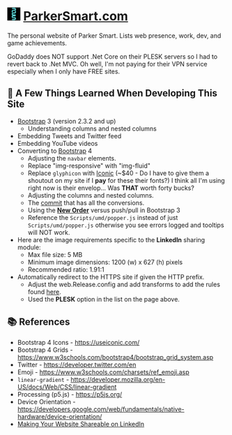 ﻿# <img alt="Parker Smart Logo" src="https://github.com/SpilledMilkCOM/SpilledMilkCOM/blob/master/images/PDS.png?raw=true" width="30px" /> [ParkerSmart.com](http://ParkerSmart.com)
The personal website of Parker Smart.  Lists web presence, work, dev, and game achievements.

GoDaddy does NOT support .Net Core on their PLESK servers so I had to revert back to .Net MVC.
Oh well, I'm not paying for their VPN service especially when I only have FREE sites.

## 🏫 A Few Things Learned When Developing This Site

* [Bootstrap](https://getbootstrap.com/2.3.2/) 3 (version 2.3.2 and up)
  * Understanding columns and nested columns
* Embedding Tweets and Twitter feed
* Embedding YouTube videos
* Converting to [Bootstrap](https://getbootstrap.com) 4
  * Adjusting the `navbar` elements.
  * Replace "img-responsive" with "img-fluid"
  * Replace `glyphicon` with [Iconic](https://useiconic.com/) (~$40 - Do I have to give them a shoutout on
    my site if I **pay** for these their fonts?) I think all I'm using right now is their envelop...  Was **THAT**
    worth forty bucks?
  * Adjusting the columns and nested columns.
  * The [commit](https://github.com/SpilledMilkCOM/ParkerSmart/commit/b3a1ff08181d6dcb044fe1440812f99c8cc60512)
    that has all the conversions.
  * Using the [**New Order**](https://www.w3schools.com/bootstrap4/bootstrap_grid_system.asp) versus push/pull in Bootstrap 3
  * Reference the `Scripts/umd/popper.js` instead of just `Scripts/umd/popper.js` otherwise you see errors logged and tooltips will NOT work.
* Here are the image requirements specific to the **LinkedIn** sharing module:
  * Max file size: 5 MB
  * Minimum image dimensions: 1200 (w) x 627 (h) pixels
  * Recommended ratio: 1.91:1
* Automatically redirect to the HTTPS site if given the HTTP prefix.
  * Adjust the web.Release.config and add transforms to add the rules found [here](https://www.godaddy.com/help/redirect-http-to-https-automatically-8828).
  * Used the **PLESK** option in the list on the page above.

## 📚 References

* Bootstrap 4 Icons - https://useiconic.com/
* Bootstrap 4 Grids - https://www.w3schools.com/bootstrap4/bootstrap_grid_system.asp
* Twitter - https://developer.twitter.com/en
* Emoji - https://www.w3schools.com/charsets/ref_emoji.asp
* `linear-gradient` - https://developer.mozilla.org/en-US/docs/Web/CSS/linear-gradient
* Processing (p5.js) - https://p5js.org/
* Device Orientation - https://developers.google.com/web/fundamentals/native-hardware/device-orientation/
* [Making Your Website Shareable on LinkedIn](https://www.linkedin.com/help/linkedin/answer/46687/making-your-website-shareable-on-linkedin?lang=en)